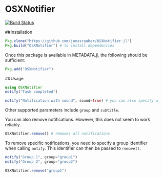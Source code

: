 # OSXNotifier

[![Build Status](https://travis-ci.org/jonasrauber/OSXNotifier.jl.svg?branch=master)](https://travis-ci.org/jonasrauber/OSXNotifier.jl)

##Installation

```julia
Pkg.clone("https://github.com/jonasrauber/OSXNotifier.jl")
Pkg.build("OSXNotifier") # to install dependencies
```

Once this package is available in METADATA.jl, the following should be sufficient:

```julia
Pkg.add("OSXNotifier")
```

##Usage

```julia
using OSXNotifier
notify("Task completed")

notify("Notification with sound", sound=true) # you can also specify a sound file
```

Other supported parameters include `group` and `subtitle`.

You can also remove notifications. However, this does not seem to work reliably.

```julia
OSXNotifier.remove() # removes all notifications
```

To remove specific notifications, you need to specify a group identifier when calling `notify`. This identifier can then be passed to `remove()`.

```julia
notify("Group 1", group="group1")
notify("Group 2", group="group2")

OSXNotifier.remove("group1")
```
